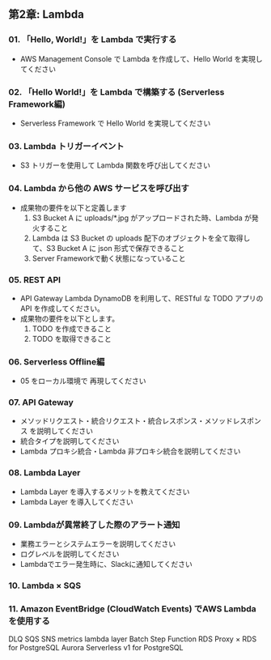 ## 第2章: Lambda
### 01. 「Hello, World!」を Lambda で実行する
- AWS Management Console で Lambda を作成して、Hello World を実現してください

### 02. 「Hello World!」を Lambda で構築する (Serverless Framework編)
- Serverless Framework で Hello World を実現してください

### 03. Lambda トリガーイベント
- S3 トリガーを使用して Lambda 関数を呼び出してください

### 04. Lambda から他の AWS サービスを呼び出す
- 成果物の要件を以下と定義します
  1. S3 Bucket A に uploads/*.jpg がアップロードされた時、Lambda が発火すること
  2. Lambda は S3 Bucket の uploads 配下のオブジェクトを全て取得して、S3 Bucket A に json 形式で保存できること
  3. Server Frameworkで動く状態になっていること

### 05. REST API
- API Gateway Lambda DynamoDB を利用して、RESTful な TODO アプリの API を作成してください。
- 成果物の要件を以下とします。
  1. TODO を作成できること
  2. TODO を取得できること

### 06. Serverless Offline編
- 05 をローカル環境で 再現してください

### 07. API Gateway
- メソッドリクエスト・統合リクエスト・統合レスポンス・メソッドレスポンス を説明してください
- 統合タイプを説明してください
- Lambda プロキシ統合・Lambda 非プロキシ統合を説明してください
### 08. Lambda Layer
- Lambda Layer を導入するメリットを教えてください
- Lambda Layer を導入してください

### 09. Lambdaが異常終了した際のアラート通知
- 業務エラーとシステムエラーを説明してください
- ログレベルを説明してください
- Lambdaでエラー発生時に、Slackに通知してください
### 10. Lambda × SQS

### 11. Amazon EventBridge (CloudWatch Events) でAWS Lambdaを使用する

DLQ SQS SNS
metrics
lambda layer
Batch
Step Function
RDS Proxy × RDS for PostgreSQL
Aurora Serverless v1 for PostgreSQL